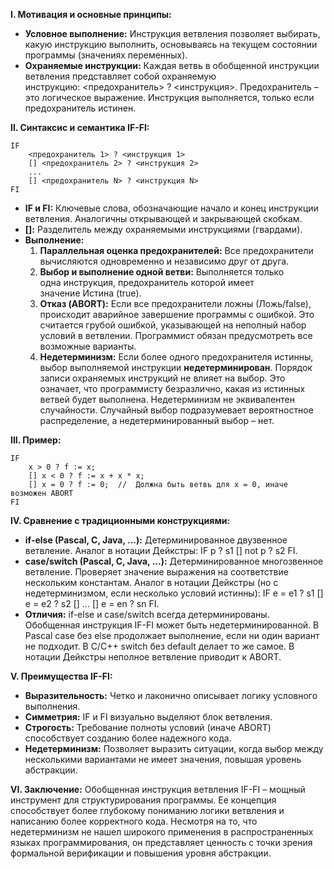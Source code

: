 **I. Мотивация и основные принципы:**
- **Условное выполнение:** Инструкция ветвления позволяет выбирать, какую инструкцию выполнить, основываясь на текущем состоянии программы (значениях переменных).
- **Охраняемые инструкции:** Каждая ветвь в обобщенной инструкции ветвления представляет собой охраняемую инструкцию: <предохранитель> ? <инструкция>. Предохранитель – это логическое выражение. Инструкция выполняется, только если предохранитель истинен.

**II. Синтаксис и семантика IF-FI:**
```
IF
    <предохранитель 1> ? <инструкция 1>
    [] <предохранитель 2> ? <инструкция 2>
    ...
    [] <предохранитель N> ? <инструкция N>
FI
```
- **IF и FI:** Ключевые слова, обозначающие начало и конец инструкции ветвления. Аналогичны открывающей и закрывающей скобкам.
- **[]:** Разделитель между охраняемыми инструкциями (гвардами).
- **Выполнение:**
    1. **Параллельная оценка предохранителей:** Все предохранители вычисляются одновременно и независимо друг от друга.
    2. **Выбор и выполнение одной ветви:** Выполняется только одна инструкция, предохранитель которой имеет значение Истина (true).
    3. **Отказ (ABORT):** Если все предохранители ложны (Ложь/false), происходит аварийное завершение программы с ошибкой. Это считается грубой ошибкой, указывающей на неполный набор условий в ветвлении. Программист обязан предусмотреть все возможные варианты.
    4. **Недетерминизм:** Если более одного предохранителя истинны, выбор выполняемой инструкции **недетерминирован**. Порядок записи охраняемых инструкций не влияет на выбор. Это означает, что программисту безразлично, какая из истинных ветвей будет выполнена. Недетерминизм не эквивалентен случайности. Случайный выбор подразумевает вероятностное распределение, а недетерминированный выбор – нет.

**III. Пример:**
```
IF
    x > 0 ? f := x;
    [] x < 0 ? f := x + x * x;
    [] x = 0 ? f := 0;  //  Должна быть ветвь для x = 0, иначе возможен ABORT
FI
```

**IV. Сравнение с традиционными конструкциями:**
- **if-else (Pascal, C, Java, ...):** Детерминированное двузвенное ветвление. Аналог в нотации Дейкстры: IF p ? s1 [] not p ? s2 FI.
- **case/switch (Pascal, C, Java, ...):** Детерминированное многозвенное ветвление. Проверяет значение выражения на соответствие нескольким константам. Аналог в нотации Дейкстры (но с недетерминизмом, если несколько условий истинны): IF e = e1 ? s1 [] e = e2 ? s2 [] ... [] e = en ? sn FI.
- **Отличия:** if-else и case/switch всегда детерминированы. Обобщенная инструкция IF-FI может быть недетерминированной. В Pascal case без else продолжает выполнение, если ни один вариант не подходит. В C/C++ switch без default делает то же самое. В нотации Дейкстры неполное ветвление приводит к ABORT.

**V. Преимущества IF-FI:**
- **Выразительность:** Четко и лаконично описывает логику условного выполнения.
- **Симметрия:** IF и FI визуально выделяют блок ветвления.
- **Строгость:** Требование полноты условий (иначе ABORT) способствует созданию более надежного кода.
- **Недетерминизм:** Позволяет выразить ситуации, когда выбор между несколькими вариантами не имеет значения, повышая уровень абстракции.

**VI. Заключение:**
Обобщенная инструкция ветвления IF-FI – мощный инструмент для структурирования программы. Ее концепция способствует более глубокому пониманию логики ветвления и написанию более корректного кода. Несмотря на то, что недетерминизм не нашел широкого применения в распространенных языках программирования, он представляет ценность с точки зрения формальной верификации и повышения уровня абстракции.